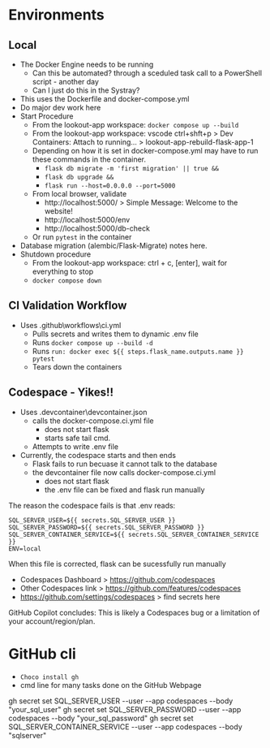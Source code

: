 # Environments

## Local
- The Docker Engine needs to be running 
  - Can this be automated? through a sceduled task call to a PowerShell script - another day
  - Can I just do this in the Systray?
- This uses the Dockerfile and docker-compose.yml
- Do major dev work here
- Start Procedure
  - From the lookout-app workspace: `docker compose up --build`
  - From the lookout-app workspace: vscode ctrl+shft+p > Dev Containers: Attach to running...  > lookout-app-rebuild-flask-app-1  
  - Depending on how it is set in docker-compose.yml may have to run these commands in the container.
    - `flask db migrate -m 'first migration' || true &&`
    - `flask db upgrade &&`
    - `flask run --host=0.0.0.0 --port=5000`
  - From local browser, validate
    - http://localhost:5000/ > Simple Message:  Welcome to the website!
    - http://localhost:5000/env
    - http://localhost:5000/db-check
  - Or run `pytest` in the container
- Database migration (alembic/Flask-Migrate) notes here.
- Shutdown procedure
  - From the lookout-app workspace: ctrl + c, [enter], wait for everything to stop
  - `docker compose down`  

## CI Validation Workflow
- Uses .github\workflows\ci.yml
  - Pulls secrets and writes them to dynamic .env file
  - Runs `docker compose up --build -d`
  - Runs `run: docker exec ${{ steps.flask_name.outputs.name }} pytest`
  - Tears down the containers


## Codespace - Yikes!!
- Uses .devcontainer\devcontainer.json
  - calls the docker-compose.ci.yml file
    - does not start flask
    - starts safe tail cmd.
  - Attempts to write .env file
- Currently, the codespace starts and then ends
  - Flask fails to run becuase it cannot talk to the database
  - the devcontainer file now calls docker-compose.ci.yml
    - does not start flask
    - the .env file can be fixed and flask run manually

The reason the codespace fails is that .env reads:
```
SQL_SERVER_USER=${{ secrets.SQL_SERVER_USER }}
SQL_SERVER_PASSWORD=${{ secrets.SQL_SERVER_PASSWORD }}
SQL_SERVER_CONTAINER_SERVICE=${{ secrets.SQL_SERVER_CONTAINER_SERVICE }}
ENV=local
```
When this file is corrected, flask can be sucessfully run manually

- Codespaces Dashboard >  https://github.com/codespaces
- Other Codespaces link > https://github.com/features/codespaces
- https://github.com/settings/codespaces > find secrets here

GitHub Copilot concludes:
This is likely a Codespaces bug or a limitation of your account/region/plan.

# GitHub cli
- `Choco install gh`
- cmd line for many tasks done on the GitHub Webpage

gh secret set SQL_SERVER_USER --user --app codespaces --body "your_sql_user"
gh secret set SQL_SERVER_PASSWORD --user --app codespaces --body "your_sql_password"
gh secret set SQL_SERVER_CONTAINER_SERVICE --user --app codespaces --body "sqlserver"
